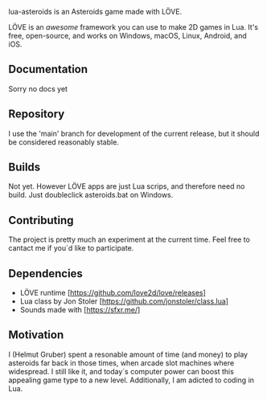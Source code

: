 lua-asteroids is an Asteroids game made with LÖVE.

LÖVE is an *awesome* framework you can use to make 2D games in Lua. It's free, open-source, and works on Windows, macOS, Linux, Android, and iOS.

Documentation
-------------

Sorry no docs yet

Repository
----------

I use the 'main' branch for development of the current release, but it should be considered reasonably stable.

Builds
------

Not yet. However LÖVE apps are just Lua scrips, and therefore need no build. Just doubleclick asteroids.bat on Windows.

Contributing
------------

The project is pretty much an experiment at the current time. Feel free to cantact me if you´d like to participate.

Dependencies
------------

- LÖVE runtime [https://github.com/love2d/love/releases]
- Lua class by Jon Stoler [https://github.com/jonstoler/class.lua]
- Sounds made with [https://sfxr.me/]

Motivation
---
I (Helmut Gruber) spent a resonable amount of time (and money) to play asteroids far back in those times, when arcade slot machines where widespread. I still like it, and today´s computer power can boost this appealing game type to a new level. Additionally, I am adicted to coding in Lua.
